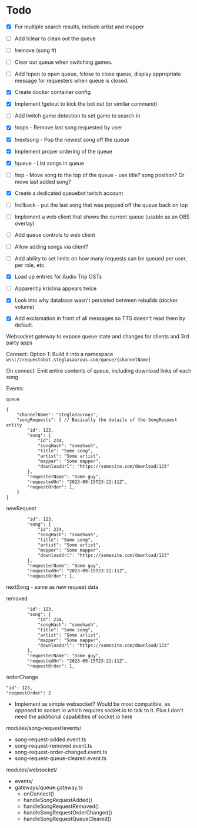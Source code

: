 # Todo

- [x] For multiple search results, include artist and mapper
- [ ] Add !clear to clean out the queue
- [ ] !remove (song #) 
- [ ] Clear out queue when switching games.
- [ ] Add !open to open queue, !close to close queue, display appropriate message for requesters when queue is closed.
- [x] Create docker container config
- [x] Implement !getout to kick the bot out (or similar command)
- [ ] Add twitch game detection to set game to search in
- [x] !oops - Remove last song requested by user
- [x] !nextsong - Pop the newest song off the queue
- [x] Implement proper ordering of the queue
- [x] !queue - List songs in queue
- [ ] !top - Move song to the top of the queue - use title? song position? Or move last added song?
- [x] Create a dedicated queuebot twitch account
- [ ] !rollback - put the last song that was popped off the queue back on top
- [ ] Implement a web client that shows the current queue (usable as an OBS overlay)
- [ ] Add queue controls to web client
- [ ] Allow adding songs via client?
- [ ] Add ability to set limits on how many requests can be queued per user, per role, etc.
- [x] Load up entries for Audio Trip OSTs

- [ ] Apparently krishna appears twice
- [x] Look into why database wasn't persisted between rebuilds (docker volume)
- [x] Add exclamation in front of all messages so TTS doesn't read them by default.

Websocket gateway to expose queue state and changes for clients and 3rd party apps


Connect:
Option 1: Build it into a namespace
`wss://requestobot.steglasaurous.com/queue/{channelName}`

On connect: Emit entire contents of queue, including download links of each song

Events:

```
queue

{
    "channelName": "steglasaurous",
    "songRequests": { // Basically the details of the SongRequest entity
        "id": 123,
        "song": {
            "id": 234,
            "songHash": "somehash",
            "title": "Some song",
            "artist": "Some artist",
            "mapper": "Some mapper",
            "downloadUrl": "https://somesite.com/download/123"
        },
        "requesterName": "Some guy",
        "requestedOn": "2023-09-15T23:22:11Z",
        "requestOrder": 1,
    }
}
```

newRequest

```
        "id": 123,
        "song": {
            "id": 234,
            "songHash": "somehash",
            "title": "Some song",
            "artist": "Some artist",
            "mapper": "Some mapper",
            "downloadUrl": "https://somesite.com/download/123"
        },
        "requesterName": "Some guy",
        "requestedOn": "2023-09-15T23:22:11Z",
        "requestOrder": 1,

```

nextSong - same as new request data

removed

```
        "id": 123,
        "song": {
            "id": 234,
            "songHash": "somehash",
            "title": "Some song",
            "artist": "Some artist",
            "mapper": "Some mapper",
            "downloadUrl": "https://somesite.com/download/123"
        },
        "requesterName": "Some guy",
        "requestedOn": "2023-09-15T23:22:11Z",
        "requestOrder": 1,

```

orderChange

```
"id": 123,
"requestOrder": 2
```

- Implement as simple websocket?  Would be most compatible, as opposed to socket.io which requires socket.io to talk to it.  Plus I don't need the additional capabilities of socket.io here

modules/song-request/events/
- song-request-added.event.ts
- song-request-removed.event.ts
- song-request-order-changed.event.ts
- song-request-queue-cleared.event.ts

modules/websocket/
  - events/
  - gateways/queue.gateway.ts
    - onConnect()
    - handleSongRequestAdded()
    - handleSongRequestRemoved()
    - handleSongRequestOrderChanged()
    - handleSongRequestQueueCleared()

